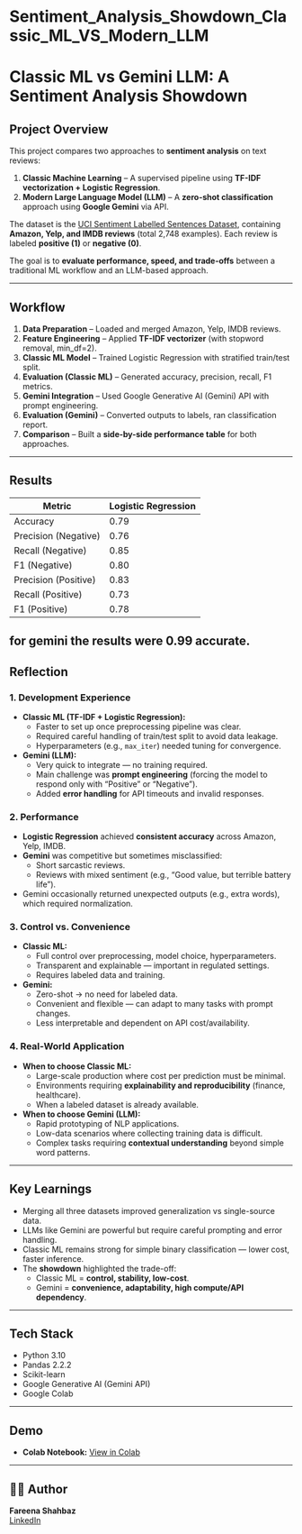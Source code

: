# Sentiment_Analysis_Showdown_Classic_ML_VS_Modern_LLM
# Classic ML vs Gemini LLM: A Sentiment Analysis Showdown

## Project Overview
This project compares two approaches to **sentiment analysis** on text reviews:  

1. **Classic Machine Learning** – A supervised pipeline using **TF-IDF vectorization + Logistic Regression**.  
2. **Modern Large Language Model (LLM)** – A **zero-shot classification** approach using **Google Gemini** via API.  

The dataset is the [UCI Sentiment Labelled Sentences Dataset](https://archive.ics.uci.edu/ml/datasets/sentiment+labelled+sentences), containing **Amazon, Yelp, and IMDB reviews** (total 2,748 examples). Each review is labeled **positive (1)** or **negative (0)**.  

The goal is to **evaluate performance, speed, and trade-offs** between a traditional ML workflow and an LLM-based approach.


---

##  Workflow
1. **Data Preparation** – Loaded and merged Amazon, Yelp, IMDB reviews.  
2. **Feature Engineering** – Applied **TF-IDF vectorizer** (with stopword removal, min_df=2).  
3. **Classic ML Model** – Trained Logistic Regression with stratified train/test split.  
4. **Evaluation (Classic ML)** – Generated accuracy, precision, recall, F1 metrics.  
5. **Gemini Integration** – Used Google Generative AI (Gemini) API with prompt engineering.  
6. **Evaluation (Gemini)** – Converted outputs to labels, ran classification report.  
7. **Comparison** – Built a **side-by-side performance table** for both approaches.  

---

## Results
| Metric               | Logistic Regression 
|-----------------------|---------------------
| Accuracy              | 0.79
| Precision (Negative)  | 0.76             
| Recall (Negative)     | 0.85             
| F1 (Negative)         | 0.80            
| Precision (Positive)  | 0.83           
| Recall (Positive)     | 0.73             
| F1 (Positive)         | 0.78              

for gemini the results were 0.99 accurate.
---

## Reflection

### 1. Development Experience
- **Classic ML (TF-IDF + Logistic Regression):**  
  - Faster to set up once preprocessing pipeline was clear.  
  - Required careful handling of train/test split to avoid data leakage.  
  - Hyperparameters (e.g., `max_iter`) needed tuning for convergence.  
- **Gemini (LLM):**  
  - Very quick to integrate — no training required.  
  - Main challenge was **prompt engineering** (forcing the model to respond only with “Positive” or “Negative”).  
  - Added **error handling** for API timeouts and invalid responses.  

### 2. Performance
- **Logistic Regression** achieved **consistent accuracy** across Amazon, Yelp, IMDB.  
- **Gemini** was competitive but sometimes misclassified:  
  - Short sarcastic reviews.  
  - Reviews with mixed sentiment (e.g., “Good value, but terrible battery life”).  
- Gemini occasionally returned unexpected outputs (e.g., extra words), which required normalization.  

### 3. Control vs. Convenience
- **Classic ML:**  
  - Full control over preprocessing, model choice, hyperparameters.  
  - Transparent and explainable — important in regulated settings.  
  - Requires labeled data and training.  
- **Gemini:**  
  - Zero-shot → no need for labeled data.  
  - Convenient and flexible — can adapt to many tasks with prompt changes.  
  - Less interpretable and dependent on API cost/availability.  

### 4. Real-World Application
- **When to choose Classic ML:**  
  - Large-scale production where cost per prediction must be minimal.  
  - Environments requiring **explainability and reproducibility** (finance, healthcare).  
  - When a labeled dataset is already available.  
- **When to choose Gemini (LLM):**  
  - Rapid prototyping of NLP applications.  
  - Low-data scenarios where collecting training data is difficult.  
  - Complex tasks requiring **contextual understanding** beyond simple word patterns.  

---

## Key Learnings
- Merging all three datasets improved generalization vs single-source data.  
- LLMs like Gemini are powerful but require careful prompting and error handling.  
- Classic ML remains strong for simple binary classification — lower cost, faster inference.  
- The **showdown** highlighted the trade-off:  
  - Classic ML = **control, stability, low-cost**.  
  - Gemini = **convenience, adaptability, high compute/API dependency**.  

---

## Tech Stack
- Python 3.10  
- Pandas 2.2.2  
- Scikit-learn  
- Google Generative AI (Gemini API)  
- Google Colab  

---

##  Demo
- **Colab Notebook:** [View in Colab](https://colab.research.google.com/drive/12k-seQTMDgOCjd9adoXcSh5ZEwfkVrbJ?usp=sharing)  

---

## 👩‍💻 Author
**Fareena Shahbaz**  
[LinkedIn](www.linkedin.com/in/fareena-shahbaz-137264351) 
